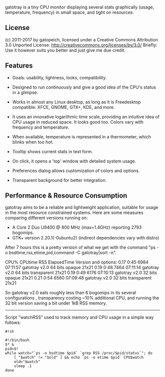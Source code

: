 gatotray is a tiny CPU monitor displaying several stats graphically
(usage, temperature, frequency) in small space, and tight on resources.


## License ##

(c) 2011-2017 by gatopeich, licensed under a Creative Commons Attribution 3.0
Unported License: http://creativecommons.org/licenses/by/3.0/
Briefly: Use it however suits you better and just give me due credit.


## Features ##

* Goals: usability, lightness, looks, compatibility.

* Designed to run continuously and give a good idea of the CPU's status in a
  glimpse.

* Works in almost any Linux desktop, as long as it is Freedesktop compatible:
  XFCE, GNOME, GTK+, KDE, and more.

* It uses an innovative logarithmic time scale, providing an intuitive idea of
  CPU usage in reduced space. It looks good too. Colors vary with frequency and
  temperature.

* When available, temperature is represented in a thermometer, which blinks when
  too hot.

* Tooltip shows current stats in text form.

* On click, it opens a 'top' window with detailed system usage.

* Preferences dialog allows customization of colors and options.

* Transparent background for better integration.


## Performance & Resource Consumption ##

gatotray aims to be a reliable and lightweight application, suitable for usage
in the most resource constrained systems. Here are some measures comparing
different versions running on:
   - A Core 2 Duo U9400 @ 800 MHz (max=1.4GHz) reporting 2793 bogomips.
   - GTK+ version 2.20.1(-0ubuntu2) (indirect dependencies vary with distro)

After 7 hours this is a pretty version of what we get with the command
"ps -o bsdtime,rss,etime,pid,command -C gatotray|sort -n".

CPU%  CPUtime    RSS  ElapsedTime  Version and options:
0.17     0:45   6984     07:11:57  gatotray v2.0 64 bits opaque 21x21
0.19     0:48   7464     07:11:14  gatotray v2.0 64 bits transparent 21x21
0.19     0:49   6176     07:10:13  gatotray v2.0 32 bits opaque 21x21
0.21     0:54   6560     07:09:48  gatotray v2.0 32 bits transparent 21x21

So gatotray v2.0 eats roughly less than 6 bogomips in its several configurations
, transparency costing ~10% additional CPU, and running the 32 bit version
saving a bit under 1kB RSS memory.


***
Script "watchRSS" used to track memory and CPU usage in a simple way follows:

```
#!sh

#!/bin/bash
$* &
pid=$!
while watch="`ps -o bsdtime $pid` `grep RSS /proc/$pid/status`"; do
	[ "$watch" != "$old" ] && echo `ps -o etime $pid` CPU$watch
	old="$watch"
	sleep .1
done
```